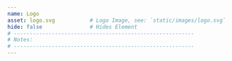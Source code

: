 ```yaml
---
name: Logo
asset: logo.svg           # Logo Image, see: `static/images/logo.svg`
hide: false               # Hides Element
# ---------------------------------------------------------
# Notes:
# ---------------------------------------------------------
---
```

